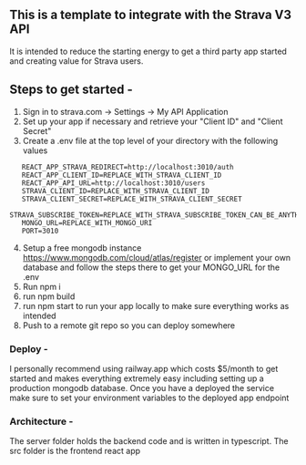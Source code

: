 ## This is a template to integrate with the Strava V3 API

It is intended to reduce the starting energy to get a third party app started and creating value for Strava users.

## Steps to get started -

1. Sign in to strava.com -> Settings -> My API Application
2. Set up your app if necessary and retrieve your "Client ID" and "Client Secret"
3. Create a .env file at the top level of your directory with the following values

```
   REACT_APP_STRAVA_REDIRECT=http://localhost:3010/auth
   REACT_APP_CLIENT_ID=REPLACE_WITH_STRAVA_CLIENT_ID
   REACT_APP_API_URL=http://localhost:3010/users
   STRAVA_CLIENT_ID=REPLACE_WITH_STRAVA_CLIENT_ID
   STRAVA_CLIENT_SECRET=REPLACE_WITH_STRAVA_CLIENT_SECRET
   STRAVA_SUBSCRIBE_TOKEN=REPLACE_WITH_STRAVA_SUBSCRIBE_TOKEN_CAN_BE_ANYTHING
   MONGO_URL=REPLACE_WITH_MONGO_URI
   PORT=3010
```

4. Setup a free mongodb instance https://www.mongodb.com/cloud/atlas/register or implement your own database and follow the steps there to get your MONGO_URL for the .env
5. Run npm i
6. run npm build
7. run npm start to run your app locally to make sure everything works as intended
8. Push to a remote git repo so you can deploy somewhere

### Deploy -

I personally recommend using railway.app which costs $5/month to get started and makes everything extremely easy including setting up a production mongodb database.
Once you have a deployed the service make sure to set your environment variables to the deployed app endpoint

### Architecture -

The server folder holds the backend code and is written in typescript.
The src folder is the frontend react app
